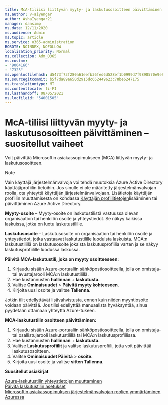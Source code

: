 ```yaml
---
title: McA-tiliisi liittyvän myyty- ja laskutusosoitteen päivittäminen – suositellut vaiheet
ms.author: v-aiyengar
author: AshaIyengar21
manager: dansimp
ms.date: 12/11/2020
ms.audience: Admin
ms.topic: article
ms.service: o365-administration
ROBOTS: NOINDEX, NOFOLLOW
localization_priority: Normal
ms.collection: Adm_O365
ms.custom:
- "9004166"
- "7325"
ms.openlocfilehash: d5473f73f280a61eefb36fed6d528ef1b0999d7f9898570e9e8eb24105a1cfa6
ms.sourcegitcommit: b5f7da89a650d2915dc652449623c78be6247175
ms.translationtype: MT
ms.contentlocale: fi-FI
ms.lasthandoff: 08/05/2021
ms.locfileid: "54001505"
---
```

# <a name="update-sold-to-and-bill-to-address-associated-to-your-mca---recommended-steps"></a>McA-tiliisi liittyvän myyty- ja laskutusosoitteen päivittäminen – suositellut vaiheet

Voit päivittää Microsoftin asiakassopimukseen (MCA) liittyvän myyty- ja laskutusosoitteen. 

> [!NOTE]
> Vain käyttäjä järjestelmänvalvoja voi tehdä muutoksia Azure Active Directory käyttäjäprofiilin tietoihin. Jos sinulle ei ole määritetty järjestelmänvalvojan roolia, ota yhteyttä käyttäjän järjestelmänvalvojaan. Lisätietoja käyttäjän profiilin muuttamisesta on kohdassa [Käyttäjän profiilitietojen](https://docs.microsoft.com/azure/active-directory/fundamentals/active-directory-users-profile-azure-portal)lisääminen tai päivittäminen Azure Active Directory.

**Myyty-osoite** – Myyty-osoite on laskutustilistä vastuussa olevan organisaation tai henkilön osoite ja yhteystiedot. Se näkyy kaikissa laskuissa, jotka on luotu laskutustilille.

**Laskutusosoite** – Laskutusosoite on organisaation tai henkilön osoite ja yhteystiedot, jotka vastaavat laskutustilille luoduista laskuista. MCA:n laskutustilillä on laskutusosoite jokaista laskutusprofiilia varten ja se näkyy laskutusprofiilille luodussa laskussa.

**Päivitä MCA-laskutustili, joka on myyty osoitteeseen:**

1. Kirjaudu sisään Azure-portaaliin sähköpostiosoitteella, jolla on omistaja- tai avustajarooli MCA:n laskutustilillä.
1. Hae kustannusten **hallinnan**  +  **laskutusta.**
1. Valitse **Ominaisuudet**  >  **Päivitä myyty kohteeseen**.
1. Kirjoita uusi osoite ja valitse **Tallenna**.

Jotkin tilit edellyttävät lisävahvistusta, ennen kuin niiden myyntiosoite voidaan päivittää. Jos tilisi edellyttää manuaalista hyväksyntää, sinua pyydetään ottamaan yhteyttä Azure-tukeen.

**MCA-laskutustilin osoitteen päivittäminen:** 

1. Kirjaudu sisään Azure-portaaliin sähköpostiosoitteella, jolla on omistaja- tai osallistujarooli laskutustilillä tai MCA:n laskutusprofiilissa.
1. Hae kustannusten **hallinnan**  +  **laskutusta.**
1. Valitse **Laskutusprofiilit** ja valitse laskutusprofiili, jotta voit päivittää laskutusosoitteen.
1. Valitse **Ominaisuudet Päivitä**  >  **osoite.**
1. Kirjoita uusi osoite ja valitse **sitten Tallenna**.

**Suositellut asiakirjat**

[Azure-laskutustilin yhteystietojen muuttaminen](https://docs.microsoft.com/azure/cost-management-billing/manage/change-azure-account-profile)   
[Päivitä laskutustilin asetukset](https://docs.microsoft.com/microsoft-store/update-microsoft-store-for-business-account-settings)  
[Microsoftin asiakassopimuksen järjestelmänvalvojan roolien ymmärtäminen Azuressa](https://docs.microsoft.com/azure/cost-management-billing/manage/understand-mca-roles)